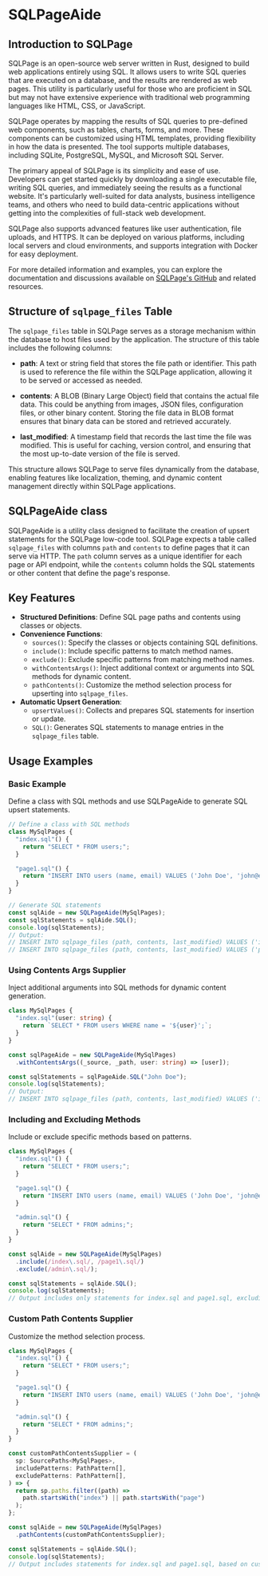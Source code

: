 # SQLPageAide

## Introduction to SQLPage

SQLPage is an open-source web server written in Rust, designed to build web
applications entirely using SQL. It allows users to write SQL queries that are
executed on a database, and the results are rendered as web pages. This utility
is particularly useful for those who are proficient in SQL but may not have
extensive experience with traditional web programming languages like HTML, CSS,
or JavaScript.

SQLPage operates by mapping the results of SQL queries to pre-defined web
components, such as tables, charts, forms, and more. These components can be
customized using HTML templates, providing flexibility in how the data is
presented. The tool supports multiple databases, including SQLite, PostgreSQL,
MySQL, and Microsoft SQL Server.

The primary appeal of SQLPage is its simplicity and ease of use. Developers can
get started quickly by downloading a single executable file, writing SQL
queries, and immediately seeing the results as a functional website. It's
particularly well-suited for data analysts, business intelligence teams, and
others who need to build data-centric applications without getting into the
complexities of full-stack web development.

SQLPage also supports advanced features like user authentication, file uploads,
and HTTPS. It can be deployed on various platforms, including local servers and
cloud environments, and supports integration with Docker for easy deployment.

For more detailed information and examples, you can explore the documentation
and discussions available on
[SQLPage's GitHub](https://github.com/lovasoa/SQLpage) and related resources.

## Structure of `sqlpage_files` Table

The `sqlpage_files` table in SQLPage serves as a storage mechanism within the
database to host files used by the application. The structure of this table
includes the following columns:

- **path**: A text or string field that stores the file path or identifier. This
  path is used to reference the file within the SQLPage application, allowing it
  to be served or accessed as needed.

- **contents**: A BLOB (Binary Large Object) field that contains the actual file
  data. This could be anything from images, JSON files, configuration files, or
  other binary content. Storing the file data in BLOB format ensures that binary
  data can be stored and retrieved accurately.

- **last_modified**: A timestamp field that records the last time the file was
  modified. This is useful for caching, version control, and ensuring that the
  most up-to-date version of the file is served.

This structure allows SQLPage to serve files dynamically from the database,
enabling features like localization, theming, and dynamic content management
directly within SQLPage applications.

## SQLPageAide class

SQLPageAide is a utility class designed to facilitate the creation of upsert
statements for the SQLPage low-code tool. SQLPage expects a table called
`sqlpage_files` with columns `path` and `contents` to define pages that it can
serve via HTTP. The `path` column serves as a unique identifier for each page or
API endpoint, while the `contents` column holds the SQL statements or other
content that define the page's response.

## Key Features

- **Structured Definitions**: Define SQL page paths and contents using classes
  or objects.
- **Convenience Functions**:
  - `sources()`: Specify the classes or objects containing SQL definitions.
  - `include()`: Include specific patterns to match method names.
  - `exclude()`: Exclude specific patterns from matching method names.
  - `withContentsArgs()`: Inject additional context or arguments into SQL
    methods for dynamic content.
  - `pathContents()`: Customize the method selection process for upserting into
    `sqlpage_files`.
- **Automatic Upsert Generation**:
  - `upsertValues()`: Collects and prepares SQL statements for insertion or
    update.
  - `SQL()`: Generates SQL statements to manage entries in the `sqlpage_files`
    table.

## Usage Examples

### Basic Example

Define a class with SQL methods and use SQLPageAide to generate SQL upsert
statements.

```typescript
// Define a class with SQL methods
class MySqlPages {
  "index.sql"() {
    return "SELECT * FROM users;";
  }

  "page1.sql"() {
    return "INSERT INTO users (name, email) VALUES ('John Doe', 'john@example.com');";
  }
}

// Generate SQL statements
const sqlAide = new SQLPageAide(MySqlPages);
const sqlStatements = sqlAide.SQL();
console.log(sqlStatements);
// Output:
// INSERT INTO sqlpage_files (path, contents, last_modified) VALUES ('index.sql', 'SELECT * FROM users;', CURRENT_TIMESTAMP) ON CONFLICT(path) DO UPDATE SET contents=excluded.contents, last_modified=CURRENT_TIMESTAMP);
// INSERT INTO sqlpage_files (path, contents, last_modified) VALUES ('page1.sql', 'INSERT INTO users (name, email) VALUES (''John Doe'', ''john@example.com'');', CURRENT_TIMESTAMP) ON CONFLICT(path) DO UPDATE SET contents=excluded.contents, last_modified=CURRENT_TIMESTAMP);
```

### Using Contents Args Supplier

Inject additional arguments into SQL methods for dynamic content generation.

```typescript
class MySqlPages {
  "index.sql"(user: string) {
    return `SELECT * FROM users WHERE name = '${user}';`;
  }
}

const sqlPageAide = new SQLPageAide(MySqlPages)
  .withContentsArgs((_source, _path, user: string) => [user]);

const sqlStatements = sqlPageAide.SQL("John Doe");
console.log(sqlStatements);
// Output:
// INSERT INTO sqlpage_files (path, contents, last_modified) VALUES ('index.sql', 'SELECT * FROM users WHERE name = ''John Doe'';', CURRENT_TIMESTAMP) ON CONFLICT(path) DO UPDATE SET contents=excluded.contents, last_modified=CURRENT_TIMESTAMP);
```

### Including and Excluding Methods

Include or exclude specific methods based on patterns.

```typescript
class MySqlPages {
  "index.sql"() {
    return "SELECT * FROM users;";
  }

  "page1.sql"() {
    return "INSERT INTO users (name, email) VALUES ('John Doe', 'john@example.com');";
  }

  "admin.sql"() {
    return "SELECT * FROM admins;";
  }
}

const sqlAide = new SQLPageAide(MySqlPages)
  .include(/index\.sql/, /page1\.sql/)
  .exclude(/admin\.sql/);

const sqlStatements = sqlAide.SQL();
console.log(sqlStatements);
// Output includes only statements for index.sql and page1.sql, excluding admin.sql.
```

### Custom Path Contents Supplier

Customize the method selection process.

```typescript
class MySqlPages {
  "index.sql"() {
    return "SELECT * FROM users;";
  }

  "page1.sql"() {
    return "INSERT INTO users (name, email) VALUES ('John Doe', 'john@example.com');";
  }

  "admin.sql"() {
    return "SELECT * FROM admins;";
  }
}

const customPathContentsSupplier = (
  sp: SourcePaths<MySqlPages>,
  includePatterns: PathPattern[],
  excludePatterns: PathPattern[],
) => {
  return sp.paths.filter((path) =>
    path.startsWith("index") || path.startsWith("page")
  );
};

const sqlAide = new SQLPageAide(MySqlPages)
  .pathContents(customPathContentsSupplier);

const sqlStatements = sqlAide.SQL();
console.log(sqlStatements);
// Output includes statements for index.sql and page1.sql, based on custom supplier logic.
```
